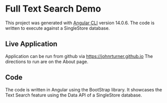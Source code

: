 # Full Text Search Demo

This project was generated with [Angular CLI](https://github.com/angular/angular-cli) version 14.0.6.  The code is written to execute against a SingleStore database.

## Live Application

Application can be run from github via https://johnrturner.github.io The directions to run are on the About page.

## Code

The code is written in Angular using the BootStrap library.  It showcases the Text Search feature using the Data API of a SingleStore database.

